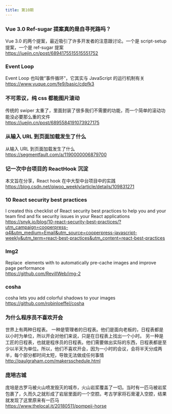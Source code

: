 ```yaml
---
title: 第10期
---
```


### Vue 3.0 Ref-sugar 提案真的是自寻死路吗？

Vue 3.0 的两个提案，最近吸引了许多开发者的注意跟讨论。一个是 script-setup 提案，一个是 ref-sugar 提案  
https://juejin.cn/post/6894175515515551752

### Event Loop

Event Loop 也叫做“事件循环”，它其实与 JavaScript 的运行机制有关  
https://www.yuque.com/fe9/basic/cdpfk3

### 不可思议，纯 css 都能图片滚动

传统的 swiper 太重了，里面封装了很多我们不需要的功能，而一个简单的滚动功能没必要那么重的文件  
https://juejin.cn/post/6895584191073927175

### 从输入 URL 到页面加载发生了什么

从输入 URL 到页面加载发生了什么  
https://segmentfault.com/a/1190000006879700

### 记一次中台项目的 ReactHook 沉淀

本文旨在分享，React hook 在中大型中台项目中的实践  
https://blog.csdn.net/qiwoo_weekly/article/details/109831271

### 10 React security best practices

I created this checklist of React security best practices to help you and your team find and fix security issues in your React applications  
https://snyk.io/blog/10-react-security-best-practices/?utm_campaign=cooperpress-q4&utm_medium=Email&utm_source=cooperpress-javascript-weekly&utm_term=react-best-practices&utm_content=react-best-practices

### Img2

Replace <img /> elements with <img-2></img-2> to automatically pre-cache images and improve page performance  
https://github.com/RevillWeb/img-2

### cosha

cosha lets you add colorful shadows to your images  
https://github.com/robinloeffel/cosha

### 为什么程序员不喜欢开会

世界上有两种日程表。
一种是管理者的日程表。他们是面向老板的，日程表都是以小时为单位，所以开会对他们来说，只是在日程表上找出一个小时。
另一种是工匠的日程表，也就是程序员的日程表。他们需要做出实际的东西，日程表都是至少以半天为单位。所以，他们不喜欢开会，因为一小时的会议，会将半天分成两半，每个部分都时间太短，导致无法做成任何事情  
http://paulgraham.com/makersschedule.html

### 庞培古城

庞培是古罗马被火山喷发毁灭的城市，火山岩浆覆盖了一切。当时有一匹马被岩浆包裹了，久而久之就形成了岩层里面的一个空腔。考古学家将石膏灌入空腔，结果就发现了这里原来有一匹马  
https://www.thelocal.it/20180511/pompeii-horse
